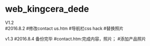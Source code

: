 # web_kingcera_dede

V1.2   
#2016.8.2
#修改contact us.htm
#导航栏css hack
#替换照片

v1.3
#2016.8.4 备份完毕
#contact.htm:完成内容，照片；
#添加产品照片